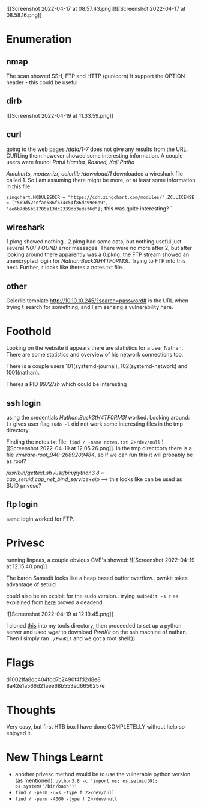 
![[Screenshot 2022-04-17 at 08.57.43.png]]![[Screenshot 2022-04-17 at 08.58.16.png]]
# Enumeration
## nmap
The scan showed SSH, FTP and HTTP (gunicorn)
It support the OPTION header - this could be useful
## dirb
![[Screenshot 2022-04-19 at 11.33.59.png]]
## curl
going to the web pages _/data/1-7_ does not give any results from the URL. CURLing them however showed some interesting information.
A couple users were found: _Ratul Hamba, Rashed, Kaji Patha_

_Amcharts, modernizr, colorlib_
_/download/1_ downloaded a wireshark file called 1. So I am assuming there might be more, or at least some information in this file. 


`zingchart.MODULESDIR = "https://cdn.zingchart.com/modules/";ZC.LICENSE = ["569d52cefae586f634c54f86dc99e6a9", "ee6b7db5b51705a13dc2339db3edaf6d"];` this was quite interesting? `
## wireshark
1.pkng showed nothing..
2.pkng had some data, but nothing useful just several _NOT FOUND_ error messages.
There were no more after 2, but after looking around there apparently was a 0.pkng:
the FTP stream showed an unencrypted login for _Nathan:Buck3tH4TF0RM3!_. Trying to FTP into this next.
Further, it looks like theres a notes.txt file..

## other
Colorlib template
http://10.10.10.245/?search=password# is the URL when trying t search for something, and I am sensing a vulnerability here.

# Foothold
Looking on the website it appears there are statistics for a user Nathan.
There are some statistics and overview of his network connections too.

There is a couple users 101(systemd-journal), 102(systemd-network) and 1001(nathan).

Theres a PID _8972/sh_ which could be interesting

## ssh login
using the credentials _Nathan:Buck3tH4TF0RM3!_ worked.
Looking around:
`ls` gives user flag
`sudo -l` did not work
some interesting files in the tmp directory..

Finding the notes.txt file: `find / -name notes.txt 2>/dev/null`
![[Screenshot 2022-04-19 at 12.05.26.png]]. In the tmp directcory there is a file _vmware-root_940-2689209484_, so if we can run this it will probably be as root?

_/usr/bin/gettext.sh_
_/usr/bin/python3.8 = cap_setuid,cap_net_bind_service+eip_ --> this looks like can be used as SUID privesc?
## ftp login
same login worked for FTP.
# Privesc
running linpeas, a couple obvious CVE's showed:
![[Screenshot 2022-04-19 at 12.15.40.png]]

The baron Samedit looks like a heap based buffer overflow..
pwnkit takes advantage of setuid

could also be an exploit for the sudo version.. trying `sudoedit -s Y` as explained from [here](https://github.com/mohinparamasivam/Sudo-1.8.31-Root-Exploit) proved a deadend.

![[Screenshot 2022-04-19 at 12.19.45.png]]

I cloned [this](https://github.com/ly4k/PwnKit) into my tools directory, then proceeded to set up a python server and used _wget_ to download _PwnKit_ on the ssh machine of nathan. Then I simply ran `./PwnKit` and we got a root shell:))

# Flags
d1002ffa8dc404fdd7c2490f4fd2d8e8
8a42e1a566d21aee68b553ed6656257e
# Thoughts
Very easy, but first HTB box I have done COMPLETELLY without help so enjoyed it.
# New Things Learnt
- another privesc method would be to use the vulnerable python version (as mentioned): `python3.8 -c 'import os; os.setuid(0); os.system("/bin/bash")'`
- `find / -perm -u=s -type f 2>/dev/null`
- `find / -perm -4000 -type f 2>/dev/null`